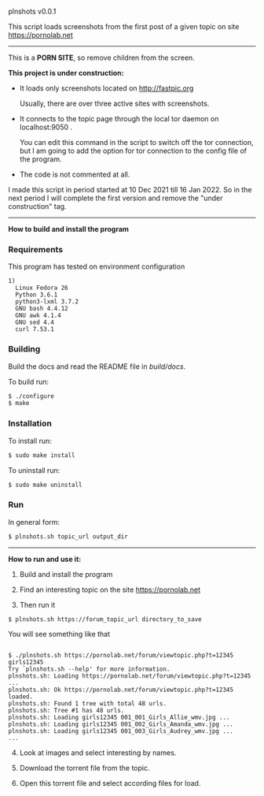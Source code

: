 
plnshots v0.0.1

This script loads screenshots from the first post of a given topic on site
https://pornolab.net

---

This is a __PORN SITE__, so remove children from the screen.

__This project is under construction:__

- It loads only screenshots located on http://fastpic.org

  Usually, there are over three active sites with screenshots.

- It connects to the topic page through the local tor daemon on localhost:9050 .

  You can edit this command in the script to switch off the tor
  connection, but I am going to add the option for tor connection to
  the config file of the program.

- The code is not commented at all.

I made this script in period started at 10 Dec 2021 till 16 Jan 2022. So in the next period I will complete the first version and remove the "under construction" tag.

---

__How to build and install the program__

### Requirements

This program has tested on environment configuration
```
1)
  Linux Fedora 26
  Python 3.6.1
  python3-lxml 3.7.2
  GNU bash 4.4.12
  GNU awk 4.1.4
  GNU sed 4.4
  curl 7.53.1
```

### Building

Build the docs and read the README file in _build/docs_.

To build run:

```sh
$ ./configure
$ make
```

### Installation

To install run:

```sh
$ sudo make install
```

To uninstall run:

```sh
$ sudo make uninstall
```

### Run

In general form:

```sh
$ plnshots.sh topic_url output_dir
```

---

__How to run and use it:__

1. Build and install the program

2. Find an interesting topic on the site https://pornolab.net

3. Then run it

``` sh
$ plnshots.sh https://forum_topic_url directory_to_save
```

You will see something like that

```

$ ./plnshots.sh https://pornolab.net/forum/viewtopic.php?t=12345 girls12345
Try `plnshots.sh --help' for more information.
plnshots.sh: Loading https://pornolab.net/forum/viewtopic.php?t=12345 ...
plnshots.sh: Ok https://pornolab.net/forum/viewtopic.php?t=12345 loaded.
plnshots.sh: Found 1 tree with total 48 urls.
plnshots.sh: Tree #1 has 48 urls.
plnshots.sh: Loading girls12345 001_001_Girls_Allie_wmv.jpg ...
plnshots.sh: Loading girls12345 001_002_Girls_Amanda_wmv.jpg ...
plnshots.sh: Loading girls12345 001_003_Girls_Audrey_wmv.jpg ...
...

```

4. Look at images and select interesting by names.

5. Download the torrent file from the topic.

6. Open this torrent file and select according files for load.
